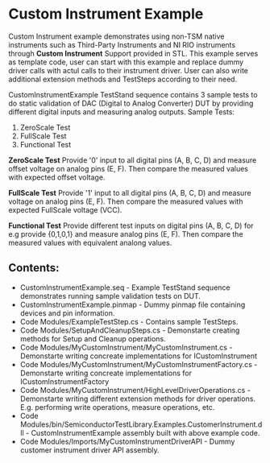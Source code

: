 # Custom Instrument Example

Custom Instrument example demonstrates using non-TSM native instruments such as Third-Party Instruments and NI RIO instruments through **Custom Instrument** Support provided in STL.
This example serves as template code, user can start with this example and replace dummy driver calls with actul calls to their instrument driver. User can also write additional extension methods and TestSteps according to their need.

CustomInstrumentExample TestStand sequence contains 3 sample tests to do static validation of DAC (Digital to Analog Converter) DUT by providing different digital inputs and measuring analog outputs.
Sample Tests:
1. ZeroScale Test
1. FullScale Test
1. Functional Test

**ZeroScale Test** 
Provide '0' input to all digital pins (A, B, C, D) and measure offset voltage on analog pins (E, F). Then compare the measured values with expected offset voltage.

**FullScale Test**
Provide '1' input to all digital pins (A, B, C, D) and measure voltage on analog pins (E, F). Then compare the measured values with expected FullScale voltage (VCC).

**Functional Test**
Provide different test inputs on digital pins (A, B, C, D) for e.g  provide {0,1,0,1} and measure analog  pins (E, F). Then compare the measured values with equivalent analong values.

## Contents:
- CustomInstrumentExample.seq - Example TestStand sequence demonstrates running sample validation tests on DUT.
- CustomInstrumentExample.pinmap - Dummy pinmap file containing devices and pin information.
- Code Modules/ExampleTestStep.cs - Contains sample TestSteps.
- Code Modules/SetupAndCleanupSteps.cs - Demonstarte creating methods for Setup and Cleanup operations.
- Code Modules/MyCustomInstrument/MyCustomInstrument.cs - Demonstarte writing concreate implementations for ICustomInstrument
- Code Modules/MyCustomInstrument/MyCustomInstrumentFactory.cs - Demonstarte writing concreate implementations for ICustomInstrumentFactory
- Code Modules/MyCustomInstrument/HighLevelDriverOperations.cs - Demonstarte writing different extension methods for driver operations. E.g. performing write operations, measure operations, etc.
- Code Modules/bin/SemiconductorTestLibrary.Examples.CustomerInstrument.dll - CustomInstrumentExample assembly built with above example code.
- Code Modules/Imports/MyCustomInstrumentDriverAPI - Dummy customer instrument driver API assembly.
